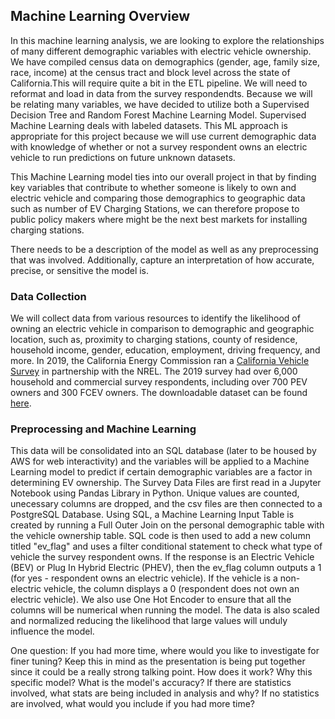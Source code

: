 <!-- ABOUT THE PROJECT -->
## Machine Learning Overview

In this machine learning analysis, we are looking to explore the relationships of many different demographic variables with electric vehicle ownership. We have compiled census data on demographics (gender, age, family size, race, income) at the census tract and block level across the state of California.This will require quite a bit in the ETL pipeline. We will need to reformat and load in data from the survey respondendts. Because we will be relating many variables, we have decided to utilize both a Supervised Decision Tree and Random Forest Machine Learning Model. Supervised Machine Learning deals with labeled datasets. This ML approach is appropriate for this project because we will use current demographic data with knowledge of whether or not a survey respondent owns an electric vehicle to run predictions on future unknown datasets. 

This Machine Learning model ties into our overall project in that by finding key variables that contribute to whether someone is likely to own and electric vehicle and comparing those demographics to geographic data such as number of EV Charging Stations, we can therefore propose to public policy makers where might be the next best markets for installing charging stations. 

There needs to be a description of the model as well as any preprocessing that was involved. Additionally, capture an interpretation of how accurate, precise, or sensitive the model is.

### Data Collection
We will collect data from various resources to identify the likelihood of owning an electric vehicle in comparison to demographic and geographic location, such as, proximity to charging stations, county of residence, household income, gender, education, employment, driving frequency, and more. In 2019, the California Energy Commission ran a [California Vehicle Survey](https://www.energy.ca.gov/data-reports/surveys/california-vehicle-survey) in partnership with the NREL. The 2019 survey had over 6,000 household and commercial survey respondents, including over 700 PEV owners and 300 FCEV owners. The downloadable dataset can be found [here](https://www.nrel.gov/transportation/secure-transportation-data/tsdc-2019-california-vehicle-survey.html).

### Preprocessing and Machine Learning
This data will be consolidated into an SQL database (later to be housed by AWS for web interactivity) and the variables will be applied to a Machine Learning model to predict if certain demographic variables are a factor in determining EV ownership. The Survey Data Files are first read in a Jupyter Notebook using Pandas Library in Python. Unique values are counted, unecessary columns are dropped, and the csv files are then connected to a PostgreSQL Database. Using SQL, a Machine Learning Input Table is created by running a Full Outer Join on the personal demographic table with the vehicle ownership table. SQL code is then used to add a new column titled "ev_flag" and uses a filter conditional statement to check what type of vehicle the survey respondent owns. If the response is an Electric Vehicle (BEV) or Plug In Hybrid Electric (PHEV), then the ev_flag column outputs a 1 (for yes - respondent owns an electric vehicle). If the vehicle is a non-electric vehicle, the column displays a 0 (respondent does not own an electric vehicle). We also use One Hot Encoder to ensure that all the columns will be numerical when running the model. The data is also scaled and normalized reducing the likelihood that large values will unduly influence the model.   

One question: If you had more time, where would you like to investigate for finer tuning? Keep this in mind as the presentation is being put together since it could be a really strong talking point.
How does it work?
Why this specific model?
What is the model's accuracy?
If there are statistics involved, what stats are being included in analysis and why?
If no statistics are involved, what would you include if you had more time?
